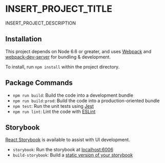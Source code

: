 # INSERT_PROJECT_TITLE

INSERT_PROJECT_DESCRIPTION

## Installation

This project depends on Node 6.6 or greater, and uses [Webpack](https://webpack.js.org/) and [webpack-dev-server](https://github.com/webpack/webpack-dev-server) for bundling & development.

To install, run `npm install` within the project directory.

## Package Commands

- `npm run build`: Build the code into a development bundle
- `npm run build:prod`: Build the code into a production-oriented bundle
- `npm test`: Run the unit tests using [Jest](https://facebook.github.io/jest/)
- `npm run lint`: Lint the code with [ESLint](http://eslint.org/)

## Storybook

[React Storybook](https://getstorybook.io/) is available to assist with UI development.

- `storybook`: Run the storybook at [localhost:6006](http://localhost:6006)
- `build-storybook`: Build a [static version of your storybook](https://getstorybook.io/docs/react-storybook/basics/exporting-storybook)
